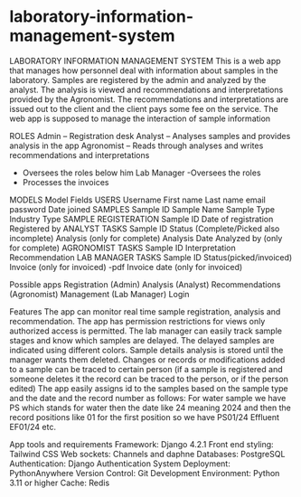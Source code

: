 ﻿# laboratory-information-management-system
LABORATORY INFORMATION MANAGEMENT SYSTEM
This is a web app that manages how personnel deal with information about samples in the laboratory.
Samples are registered by the admin and analyzed by the analyst. The analysis is viewed and recommendations and interpretations provided by the 
Agronomist. The recommendations and interpretations are issued out to the client and the client pays some fee on the service.
The web app is supposed to manage the interaction of sample information 

ROLES
Admin – Registration desk
Analyst – Analyses samples and provides analysis in the app
Agronomist – Reads through analyses and writes recommendations and interpretations
-	Oversees the roles below him
Lab Manager -Oversees the roles 
-	Processes the invoices

MODELS
Model	Fields
USERS	Username
First name 
Last name
email
password
Date joined
SAMPLES	Sample ID
Sample Name
Sample Type
Industry Type
SAMPLE REGISTERATION	Sample ID
Date of registration
Registered by
ANALYST TASKS	Sample ID
Status (Complete/Picked also incomplete)
Analysis (only for complete)
Analysis Date
Analyzed by (only for complete)
AGRONOMIST TASKS	Sample ID
Interpretation
Recommendation
LAB MANAGER TASKS	Sample ID
Status(picked/invoiced)
Invoice (only for invoiced) -pdf
Invoice date (only for invoiced)


Possible apps
Registration (Admin)
Analysis (Analyst)
Recommendations (Agronomist)
Management (Lab Manager)
Login

Features
The app can monitor real time sample registration, analysis and recommendation.
The app has permission restrictions for views only authorized access is permitted.
The lab manager can easily track sample stages and know which samples are delayed. The delayed samples are indicated using different colors.
Sample details analysis is stored until the manager wants them deleted.
Changes or records or modifications added to a sample can be traced to certain person (if a sample is registered and someone deletes it the record can be traced to the person, or if the person edited)
The app easily assigns id to the samples based on the sample type and the date and the record number as follows:
	For water sample we have  
	PS which stands for water then the date like 24 meaning 2024 and then the record positions like 01 for the first position so we have
	PS01/24
	Effluent
	EF01/24
	etc.

App tools and requirements
Framework: Django 4.2.1
Front end styling: Tailwind CSS 
Web sockets: Channels and daphne
Databases: PostgreSQL
Authentication: Django Authentication System
Deployment: PythonAnywhere
Version Control: Git
Development Environment: Python 3.11 or higher
Cache: Redis





